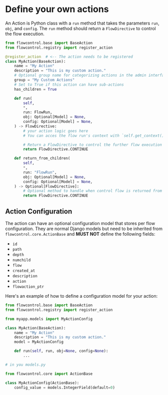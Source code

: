# Define your own actions

An Action is Python class with a `run` method that takes the parameters `run`, `obj`, and `config`. The `run` method should return a `FlowDirective` to control the flow execution.

```python
from flowcontrol.base import BaseAction
from flowcontrol.registry import register_action

@register_action  # <-- The action needs to be registered
class MyAction(BaseAction):
    name = "My Action"
    description = "This is my custom action."
    # Optional group name for categorizing actions in the admin interface
    group = "My Custom Actions"
    # Set to True if this action can have sub-actions
    has_children = True

    def run(
        self,
        *,
        run: FlowRun,
        obj: Optional[Model] = None,
        config: Optional[Model] = None,
    ) -> FlowDirective:
        # your action logic goes here
        # You can acces the flow run's context with `self.get_context()`

        # Return a FlowDirective to control the further flow execution
        return FlowDirective.CONTINUE

    def return_from_children(
        self,
        *,
        run: "FlowRun",
        obj: Optional[Model] = None,
        config: Optional[Model] = None,
    ) -> Optional[FlowDirective]:
        # Optional method to handle when control flow is returned from sub-actions.
        return FlowDirective.CONTINUE
```

## Action Configuration

The action can have an optional configuration model that stores per flow configuration. They are normal Django models but need to be inherited from `flowcontrol.core.ActionBase` and **MUST NOT** define the following fields:

- `id`
- `path`
- `depth`
- `numchild`
- `flow`
- `created_at`
- `description`
- `action`
- `flowaction_ptr`

Here's an example of how to define a configuration model for your action:

```python
from flowcontrol.base import BaseAction
from flowcontrol.registry import register_action

from myapp.models import MyActionConfig

class MyAction(BaseAction):
    name = "My Action"
    description = "This is my custom action."
    model = MyActionConfig

    def run(self, run, obj=None, config=None):
        ...

# in you models.py

from flowcontrol.core import ActionBase

class MyActionConfig(ActionBase):
    config_value = models.IntegerField(default=0)

```
